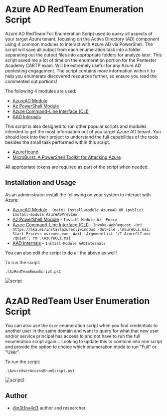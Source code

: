 # Azure AD RedTeam Enumeration Script
Azure AD RedTeam Full Enumeration Script used to query all aspects of your target Azure tenant, focusing on the Active Directory (AD) component using 4 common modules to interact with Azure AD via PowerShell. The script will save all output from each enumeration task into a folder separating out the output files into appropriate folders for analyze later. This script saved me a lot of time on the enumeration portion for the Pentester Academy CARTP exam. Will be extremely useful for any Azure AD pentesting engagement. The script contains more information within it to help you enumerate discovered resources further, so ensure you read the commented out portions! 

The following 4 modules are used:

* [AzureAD Module](https://docs.microsoft.com/en-us/powershell/module/azuread/?view=azureadps-2.0)
* [Az PowerShell Module](https://docs.microsoft.com/en-us/powershell/azure/new-azureps-module-az?view=azps-6.3.0)
* [Azure Command-Line Interface (CLI)](https://docs.microsoft.com/en-us/cli/azure/)
* [AAD Internals](https://o365blog.com/aadinternals/)

This script is also designed to run other popular scripts and modules intended to get the most information out of you target Azure AD tenant. You should look into their project to understand the full capabilities of the tools besides the small task performed within this script.

* [AzureHound](https://github.com/BloodHoundAD/AzureHound)
* [MicroBurst: A PowerShell Toolkit for Attacking Azure](https://github.com/NetSPI/MicroBurst)


All appropriate tokens are required as part of the script when needed.

## Installation and Usage

As an administrator install the following on your system to interact with Azure:

* [AzureAD Module](https://docs.microsoft.com/en-us/powershell/azure/active-directory/install-adv2?view=azureadps-2.0) - ```(main) Install-module AzureAD OR (public) Install-module AzureADPreview```
* [Az PowerShell Module](https://docs.microsoft.com/en-us/powershell/azure/new-azureps-module-az?view=azps-6.3.0) - ```Install-Module Az -Force```
* [Azure Command-Line Interface (CLI)](https://docs.microsoft.com/en-us/cli/azure/install-azure-cli-windows?tabs=azure-powershell) - ```Invoke-WebRequest -Uri https://aka.ms/installazurecliwindows -OutFile .\AzureCLI.msi; Start-Process msiexec.exe -Wait -ArgumentList '/I AzureCLI.msi /quiet'; rm .\AzureCLI.msi```
* [AAD Internals](https://o365blog.com/aadinternals/#installation) - ```Install-Module AADInternals```

You can also edit the script to do all the above as well!

To run the script:

```.\AzRedTeamEnumScript.ps1```

![script](https://user-images.githubusercontent.com/20993128/129288516-892aa15c-fd19-48ef-81e4-2dc4a1743c5a.png)

# AzAD RedTeam User Enumeration Script
You can also use the `User` enumeration script when you find credentials to another user in the same domain and want to query for what that new user and/or service principal has access to and not have to run the full enumeration script again... Looking to update this to combine into one script and provide the option to choice which enumeration mode to run "Full" or "User". 

To run the script:

```.\AzureUserAccessEnumScript.ps1```

![script2](https://user-images.githubusercontent.com/20993128/129289022-46d24e03-8d5c-4f92-b08a-9121ded862f9.png)

## Author
- [@n3t1nv4d3](https://github.com/n3t1nv4d3) author and researcher.
